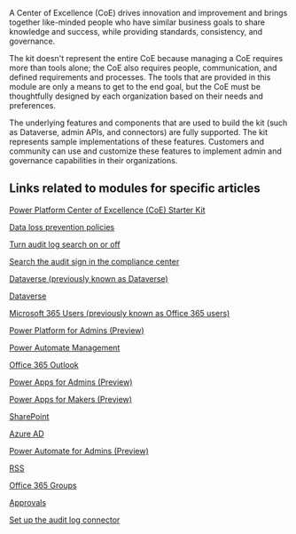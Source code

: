 A Center of Excellence (CoE) drives innovation and improvement and brings together like-minded people who have similar business goals to share knowledge and success, while providing standards, consistency, and governance.

The kit doesn't represent the entire CoE because managing a CoE requires more than tools alone; the CoE also requires people, communication, and defined requirements and processes. The tools that are provided in this module are only a means to get to the end goal, but the CoE must be thoughtfully designed by each organization based on their needs and preferences.

The underlying features and components that are used to build the kit (such as Dataverse, admin APIs, and connectors) are fully supported. The kit represents sample implementations of these features. Customers and community can use and customize these features to implement admin and governance capabilities in their organizations.

## Links related to modules for specific articles

[Power Platform Center of Excellence (CoE) Starter Kit](https://docs.microsoft.com/power-platform/guidance/coe/starter-kit/?azure-portal=true)

[Data loss prevention policies](https://docs.microsoft.com/power-platform/admin/wp-data-loss-prevention/?azure-portal=true)

[Turn audit log search on or off](https://docs.microsoft.com/microsoft-365/compliance/turn-audit-log-search-on-or-off?view=o365-worldwide/?azure-portal=true)

[Search the audit sign in the compliance center](https://docs.microsoft.com/microsoft-365/compliance/search-the-audit-log-in-security-and-compliance?view=o365-worldwide#before-you-begin/?azure-portal=true)

[Dataverse (previously known as Dataverse)](https://docs.microsoft.com/connectors/commondataservice/?azure-portal=true)

[Dataverse ](https://docs.microsoft.com/connectors/commondataserviceforapps/?azure-portal=true)

[Microsoft 365 Users (previously known as Office 365 users)](https://docs.microsoft.com/connectors/office365users/?azure-portal=true)

[Power Platform for Admins (Preview)](https://docs.microsoft.com/connectors/powerplatformforadmins/?azure-portal=true)

[Power Automate Management](https://docs.microsoft.com/connectors/flowmanagement/?azure-portal=true)

[Office 365 Outlook](https://docs.microsoft.com/connectors/office365/?azure-portal=true)

[Power Apps for Admins (Preview)](https://docs.microsoft.com/connectors/powerappsforadmins/?azure-portal=true)

[Power Apps for Makers (Preview)](https://docs.microsoft.com/connectors/powerappsforappmakers/?azure-portal=true)

[SharePoint](https://docs.microsoft.com/connectors/sharepointonline/?azure-portal=true)

[Azure AD](https://docs.microsoft.com/connectors/azuread/?azure-portal=true)

[Power Automate for Admins (Preview)](https://docs.microsoft.com/connectors/microsoftflowforadmins/?azure-portal=true)

[RSS](https://docs.microsoft.com/connectors/rss/?azure-portal=true)

[Office 365 Groups](https://docs.microsoft.com/connectors/office365groups/?azure-portal=true)

[Approvals](https://docs.microsoft.com/connectors/approvals/?azure-portal=true)

[Set up the audit log connector](https://docs.microsoft.com/power-platform/guidance/coe/setup-auditlog/?azure-portal=true)
